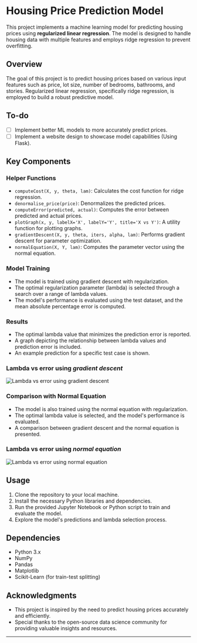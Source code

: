 # Housing Price Prediction Model

This project implements a machine learning model for predicting housing prices using **regularized linear regression**. The model is designed to handle housing data with multiple features and employs ridge regression to prevent overfitting.

## Overview

The goal of this project is to predict housing prices based on various input features such as price, lot size, number of bedrooms, bathrooms, and stories. Regularized linear regression, specifically ridge regression, is employed to build a robust predictive model.

## To-do
- [ ] Implement better ML models to more accurately predict prices.
- [ ] Implement a website design to showcase model capabilities (Using Flask).

## Key Components

### Helper Functions

- `computeCost(X, y, theta, lam)`: Calculates the cost function for ridge regression.
- `denormalise_price(price)`: Denormalizes the predicted prices.
- `computeError(predicted, actual)`: Computes the error between predicted and actual prices.
- `plotGraph(x, y, labelX='X', labelY='Y', title='X vs Y')`: A utility function for plotting graphs.
- `gradientDescent(X, y, theta, iters, alpha, lam)`: Performs gradient descent for parameter optimization.
- `normalEquation(X, Y, lam)`: Computes the parameter vector using the normal equation.

### Model Training

- The model is trained using gradient descent with regularization.
- The optimal regularization parameter (lambda) is selected through a search over a range of lambda values.
- The model's performance is evaluated using the test dataset, and the mean absolute percentage error is computed.

### Results

- The optimal lambda value that minimizes the prediction error is reported.
- A graph depicting the relationship between lambda values and prediction error is included.
- An example prediction for a specific test case is shown.

### Lambda vs error using *gradient descent*
![Lambda vs error using gradient descent](https://github.com/iSHAANphaye/Housing-price-prediction/assets/75660041/c4ca684e-c318-4b82-af5b-41b1fafcddfb)

### Comparison with Normal Equation

- The model is also trained using the normal equation with regularization.
- The optimal lambda value is selected, and the model's performance is evaluated.
- A comparison between gradient descent and the normal equation is presented.

### Lambda vs error using *normal equation*
![Lambda vs error using normal equation](https://github.com/iSHAANphaye/Housing-price-prediction/assets/75660041/7503326f-cd5e-441f-b9e1-67b7c26513f9)

## Usage

1. Clone the repository to your local machine.
2. Install the necessary Python libraries and dependencies.
3. Run the provided Jupyter Notebook or Python script to train and evaluate the model.
4. Explore the model's predictions and lambda selection process.

## Dependencies

- Python 3.x
- NumPy
- Pandas
- Matplotlib
- Scikit-Learn (for train-test splitting)

## Acknowledgments

- This project is inspired by the need to predict housing prices accurately and efficiently.
- Special thanks to the open-source data science community for providing valuable insights and resources.

---
